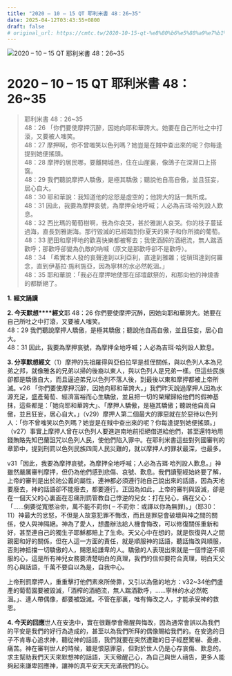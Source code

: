 ```yaml
---
title: "2020 – 10 – 15 QT 耶利米書 48：26~35"
date: 2025-04-12T03:43:55+0800
draft: false
# original_url: https://cmtc.tw/2020-10-15-qt-%e8%80%b6%e5%88%a9%e7%b1%b3%e6%9b%b8-48%ef%bc%9a2635
---
```


![2020 – 10 – 15 QT 耶利米書 48：26\~35](/images/qt.jpg   "2020 – 10 – 15 QT 耶利米書 48：26\~35")

# 2020 – 10 – 15 QT 耶利米書 48：26\~35

> 耶利米書 48：26\~35  
> 48：26 「你們要使摩押沉醉，因她向耶和華誇大。她要在自己所吐之中打滾，又要被人嗤笑。  
> 48：27 摩押啊，你不曾嗤笑以色列嗎？她豈是在賊中查出來的呢？你每逢提到她便搖頭。  
> 48：28 摩押的居民哪，要離開城邑，住在山崖裏，像鴿子在深淵口上搭窩。  
> 48：29 我們聽說摩押人驕傲，是極其驕傲；聽說他自高自傲，並且狂妄，居心自大。  
> 48：30 耶和華說：我知道他的忿怒是虛空的；他誇大的話一無所成。  
> 48：31 因此，我要為摩押哀號，為摩押全地呼喊；人必為吉珥‧哈列設人歎息。  
> 48：32 西比瑪的葡萄樹啊，我為你哀哭，甚於雅謝人哀哭。你的枝子蔓延過海，直長到雅謝海。那行毀滅的已經臨到你夏天的果子和你所摘的葡萄。  
> 48：33 肥田和摩押地的歡喜快樂都被奪去；我使酒醡的酒絕流，無人踹酒歡呼；那歡呼卻變為仇敵的吶喊（原文是那歡呼卻不是歡呼）。  
> 48：34 「希實本人發的哀聲達到以利亞利，直達到雅雜；從瑣珥達到何羅念，直到伊基拉‧施利施亞，因為寧林的水必然乾涸。」  
> 48：35 耶和華說：「我必在摩押地使那在邱壇獻祭的，和那向他的神燒香的都斷絕了。

**1.** **經文誦讀**

**2. 今天默想****經文**耶 48：26 你們要使摩押沉醉，因她向耶和華誇大。她要在自己所吐之中打滾，又要被人嗤笑。  
48：29 我們聽說摩押人驕傲，是極其驕傲；聽說他自高自傲，並且狂妄，居心自大。  
48：31 因此，我要為摩押哀號，為摩押全地呼喊；人必為吉珥‧哈列設人歎息。

**3. 分享默想經文**（1）摩押的先祖羅得與亞伯拉罕是叔侄關係，與以色列人本為兄弟之邦，就像雅各的兄弟以掃的後裔以東人，與以色列人是兄弟一樣。但這些民族卻都是驕傲自大，而且逼迫弟兄以色列不落人後，到最後以東和摩押都被上帝所滅。v26 「你們要使摩押沉醉，因她向耶和華誇大。」我們昨天說過摩押人因為水源充足，盛產葡萄、經濟富裕而心生驕傲，並且把一切的榮耀歸給他們的假神基抹，這些都是：「她向耶和華誇大」、「摩押人驕傲，是極其驕傲；聽說他自高自傲，並且狂妄，居心自大。」（v29）摩押人第二個最大的罪惡就在於惡待以色列人：「你不曾嗤笑以色列嗎？她豈是在賊中查出來的呢？你每逢提到她便搖頭。」（v27）事實上摩押人曾在以色列人要進迦南地前拒絕借道給他們，甚至還特地用錢賄賂先知巴蘭詛咒以色列人民，使他們陷入罪中。在耶利米書這些對列國審判的章節中，提到刑罰以色列民族四周人民災難的，就以摩押人的罪狀最深，也最多。

v31「因此，我要為摩押哀號，為摩押全地呼喊；人必為吉珥‧哈列設人歎息。」神雖然嚴厲審判摩押，但仍為他們感到悲傷、哀號、歎息。我們讀聖經始終要了解，上帝的審判是出於祂公義的屬性，連神都必須遵行祂自己說出來的話語，因為天地要廢去，神的話語卻不能廢去，都要遵行。正因為如此，上帝的審判與毀滅，卻是在一個天父的心裏面在忍痛刑罰管教自己悖逆的兒女：打在兒心，痛在父心：「……倒要從寬懲治你，萬不能不罰你( – 不罰你：或譯以你為無罪)。」（耶30：11）神最大的忿怒，不但是人故意犯罪不悔改，而且是罪惡會破壞與神之間的關係，使人與神隔絕。神為了愛人，想盡辦法給人機會悔改，可以修復關係重新和好，甚至連自己的獨生子耶穌都賠上了生命。天父心中在想的，就是恢復與人之間親密和好的關係，但在人這一方面的責任，就是順服神的話語，聽話悔改與順服，否則神抵擋一切驕傲的人，賜恩給謙卑的人。驕傲的人表現出來就是一個悖逆不順服的心，這是所有神兒女務要清楚明白的真理，我們的信仰要符合真理，明白天父的心與話語，千萬不要自以為是，自我中心。

上帝刑罰摩押人，重重擊打他們素來所倚靠，又引以為傲的地方：v32\~34他們盛產的葡萄園要被毀滅，「酒榨的酒絕流，無人踹酒歡呼，……寧林的水必然乾涸。」、連人帶偶像，都要被毀滅。不管在那裏，唯有悔改之人，才能承受神的救恩。

**4. 今天的回應**世人在安逸中，實在很難學會儆醒與悔改，因為通常會誤以為我們的平安是我們的好行為造成的，甚至以為我們所拜的偶像賜給我們的。在安逸的日子不肯專心追求神，聽從神的話語，我們就要在突然遭難的日子經歷驚嚇、憂慮、痛苦。神在審判世人的時候，雖是恨惡罪惡，但對於世人仍是心存哀傷、歎息的。求主幫助我們天天來默想神的話語，天天儆醒己心，為自己與世人禱告，更多人能夠起來謙卑回應神，讓神的真平安天天充滿我們的心。